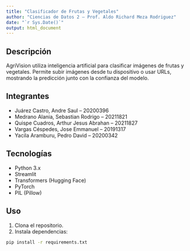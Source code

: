 ```yaml
---
title: "Clasificador de Frutas y Vegetales"
author: "Ciencias de Datos 2 – Prof. Aldo Richard Meza Rodriguez"
date: "`r Sys.Date()`"
output: html_document
---
```


## Descripción
AgriVision utiliza inteligencia artificial para clasificar imágenes de frutas y vegetales. Permite subir imágenes desde tu dispositivo o usar URLs, mostrando la predicción junto con la confianza del modelo.

## Integrantes
- Juárez Castro, Andre Saul – 20200396  
- Medrano Alania, Sebastian Rodrigo – 20211821  
- Quispe Cuadros, Arthur Jesus Abrahan – 20211827  
- Vargas Céspedes, Jose Emmanuel – 20191317  
- Yacila Aramburu, Pedro David – 20200342  

## Tecnologías
- Python 3.x  
- Streamlit  
- Transformers (Hugging Face)  
- PyTorch  
- PIL (Pillow)  

## Uso
1. Clona el repositorio.  
2. Instala dependencias:  
```bash
pip install -r requirements.txt
